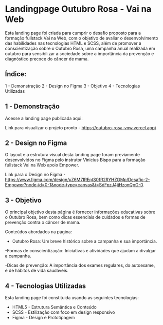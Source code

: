 # Landingpage Outubro Rosa - Vai na Web

Esta landing page foi criada para cumprir o desafio proposto para a formação fullstack Vai na Web, com o objetivo de avaliar o desenvolvimento das habilidades nas tecnologias HTML e SCSS, além de promover a conscientização sobre o Outubro Rosa, uma campanha anual realizada em outubro para sensibilizar a sociedade sobre a importância da prevenção e diagnóstico precoce do câncer de mama. 


## Índice:

1 - Demonstração 
2 - Design no Figma
3 - Objetivo
4 - Tecnologias Utilizadas


## 1 - Demonstração

Acesse a landing page publicada aqui:

Link para visualizar o projeto pronto - https://outubro-rosa-vnw.vercel.app/

## 2 - Design no Figma

O layout e a estrutura visual desta landing page foram previamente desenvolvidos no Figma pelo instrutor Vinicius Bispo para a formação fullstack Vai na Web apoio Empower.

Link para o Design no Figma - https://www.figma.com/design/uZ6M7IREptS0fR2RYHZOMp/Desafio-2-Empower?node-id=0-1&node-type=canvas&t=SdFpzJ4jjHzonQpG-0.

## 3 - Objetivo

O principal objetivo desta página é fornecer informações educativas sobre o Outubro Rosa, bem como dicas essenciais de cuidados e formas de prevenção contra o câncer de mama.

Conteúdos abordados na página:

- Outubro Rosa: Um breve histórico sobre a campanha e sua importância.

-Formas de conscientização: Iniciativas e atividades que ajudam a divulgar a campanha.

-Dicas de prevenção: A importância dos exames regulares, do autoexame, e de hábitos de vida saudáveis.


## 4 - Tecnologias Utilizadas

Esta landing page foi constituida usando as seguintes  tecnologias:

- HTML5 - Estrutura Semântica e Conteúdo
- SCSS - Estilização com foco em design responsivo
- Figma - Design e Prototipagem
